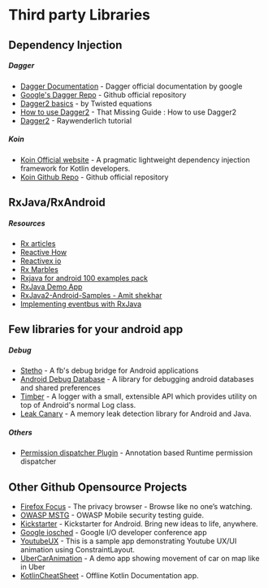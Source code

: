 # Third party Libraries

## Dependency Injection
##### Dagger
- [Dagger Documentation](https://google.github.io/dagger/users-guide) - Dagger official documentation by google
- [Google's Dagger Repo](https://github.com/google/dagger) - Github official repository
- [Dagger2 basics](https://www.youtube.com/watch?v=Qwk7ESmaCq0) - by Twisted equations
- [How to use Dagger2](https://medium.com/@Zhuinden/that-missing-guide-how-to-use-dagger2-ef116fbea97) - That Missing Guide : How to use Dagger2
- [Dagger2](https://www.raywenderlich.com/171327/dependency-injection-android-dagger-2) - Raywenderlich tutorial

##### Koin
- [Koin Official website](https://insert-koin.io/) - A pragmatic lightweight dependency injection framework for Kotlin developers.
- [Koin Github Repo](https://github.com/InsertKoinIO/koin) - Github official repository


## RxJava/RxAndroid 
   
##### Resources   
- [Rx articles](https://github.com/ReactiveX/RxJava/wiki/Additional-Reading)
- [Reactive How](http://reactive.how/)
- [Reactivex io](http://reactivex.io/)
- [Rx Marbles](http://rxmarbles.com/)
- [Rxjava for android 100 examples pack](http://androidahead.com/2018/04/06/rxjava-for-android-100-examples-pack)
- [RxJava Demo App](https://github.com/JoaoMotondon/RxJavaDemoApp/)
- [RxJava2-Android-Samples - Amit shekhar](https://github.com/amitshekhariitbhu/RxJava2-Android-Samples)
- [Implementing eventbus with RxJava](https://blog.mindorks.com/implementing-eventbus-with-rxjava-rxbus-e6c940a94bd8)


## Few libraries for your android app

##### Debug
- [Stetho](http://facebook.github.io/stetho/) - A fb's debug bridge for Android applications
- [Android Debug Database](https://github.com/amitshekhariitbhu/Android-Debug-Database) - A library for debugging android databases and shared preferences
- [Timber](https://github.com/JakeWharton/timber) - A logger with a small, extensible API which provides utility on top of Android's normal Log class.
- [Leak Canary](https://github.com/square/leakcanary) - A memory leak detection library for Android and Java.

##### Others
- [Permission dispatcher Plugin](https://github.com/permissions-dispatcher/permissions-dispatcher-plugin) - Annotation based Runtime permission dispatcher


## Other Github Opensource Projects
- [Firefox Focus](https://github.com/mozilla-mobile/focus-android) - The privacy browser - Browse like no one’s watching.
- [OWASP MSTG](https://github.com/OWASP/owasp-mstg) - OWASP Mobile security testing guide.
- [Kickstarter](https://github.com/kickstarter/android-oss) - Kickstarter for Android. Bring new ideas to life, anywhere.
- [Google iosched](https://github.com/google/iosched) - Google I/O developer conference app
- [YoutubeUX](https://github.com/burhanrashid52/YoutubeUX) - This is a sample app demonstrating Youtube UX/UI animation using ConstraintLayout.
- [UberCarAnimation](https://github.com/amanjeetsingh150/UberCarAnimation) - A demo app showing movement of car on map like in Uber
- [KotlinCheatSheet](mohamedebrahim96/KotlinCheatsheet-app) - Offline Kotlin Documentation app.